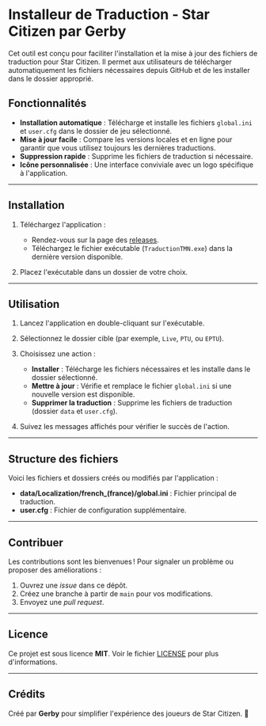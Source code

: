 # **Installeur de Traduction - Star Citizen par Gerby**

Cet outil est conçu pour faciliter l'installation et la mise à jour des fichiers de traduction pour Star Citizen. Il permet aux utilisateurs de télécharger automatiquement les fichiers nécessaires depuis GitHub et de les installer dans le dossier approprié.

## **Fonctionnalités**
- **Installation automatique** : Télécharge et installe les fichiers `global.ini` et `user.cfg` dans le dossier de jeu sélectionné.
- **Mise à jour facile** : Compare les versions locales et en ligne pour garantir que vous utilisez toujours les dernières traductions.
- **Suppression rapide** : Supprime les fichiers de traduction si nécessaire.
- **Icône personnalisée** : Une interface conviviale avec un logo spécifique à l'application.

---

## **Installation**
1. Téléchargez l'application :
   - Rendez-vous sur la page des [releases](https://github.com/GerbyTV/SCTMN/releases).
   - Téléchargez le fichier exécutable (`TraductionTMN.exe`) dans la dernière version disponible.

2. Placez l'exécutable dans un dossier de votre choix.

---

## **Utilisation**
1. Lancez l'application en double-cliquant sur l'exécutable.
2. Sélectionnez le dossier cible (par exemple, `Live`, `PTU`, ou `EPTU`).
3. Choisissez une action :
   - **Installer** : Télécharge les fichiers nécessaires et les installe dans le dossier sélectionné.
   - **Mettre à jour** : Vérifie et remplace le fichier `global.ini` si une nouvelle version est disponible.
   - **Supprimer la traduction** : Supprime les fichiers de traduction (dossier `data` et `user.cfg`).

4. Suivez les messages affichés pour vérifier le succès de l'action.

---

## **Structure des fichiers**
Voici les fichiers et dossiers créés ou modifiés par l'application :
- **data/Localization/french_(france)/global.ini** : Fichier principal de traduction.
- **user.cfg** : Fichier de configuration supplémentaire.

---

## **Contribuer**
Les contributions sont les bienvenues ! Pour signaler un problème ou proposer des améliorations :
1. Ouvrez une *issue* dans ce dépôt.
2. Créez une branche à partir de `main` pour vos modifications.
3. Envoyez une *pull request*.

---

## **Licence**
Ce projet est sous licence **MIT**. Voir le fichier [LICENSE](./LICENSE) pour plus d'informations.

---

## **Crédits**
Créé par **Gerby** pour simplifier l'expérience des joueurs de Star Citizen. 🌌
